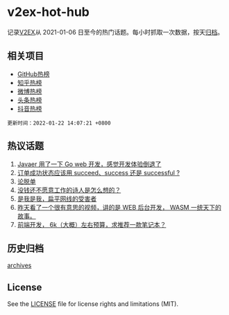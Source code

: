 # v2ex-hot-hub

 记录[V2EX](https://www.v2ex.com/)从 2021-01-06 日至今的热门话题。每小时抓取一次数据，按天[归档](archives)。
 
 ## 相关项目

- [GitHub热榜](https://github.com/lonnyzhang423/github-hot-hub)
- [知乎热榜](https://github.com/lonnyzhang423/zhihu-hot-hub)
- [微博热榜](https://github.com/lonnyzhang423/weibo-hot-hub)
- [头条热榜](https://github.com/lonnyzhang423/toutiao-hot-hub)
- [抖音热榜](https://github.com/lonnyzhang423/douyin-hot-hub)


 `更新时间：2022-01-22 14:07:21 +0800`

## 热议话题

1. [Javaer 用了一下 Go web 开发，感觉开发体验倒退了](https://www.v2ex.com/t/829692)
1. [订单成功状态应该用 succeed、success 还是 successful ?](https://www.v2ex.com/t/829748)
1. [论脱单](https://www.v2ex.com/t/829705)
1. [没钱还不愿意工作的诗人是怎么想的？](https://www.v2ex.com/t/829736)
1. [是我是我，扁平网线的受害者](https://www.v2ex.com/t/829820)
1. [昨天看了一个很有意思的视频，讲的是 WEB 后台开发， WASM 一统天下的故事。](https://www.v2ex.com/t/829706)
1. [前端开发， 6k（大概）左右预算，求推荐一款笔记本？](https://www.v2ex.com/t/829818)

## 历史归档

[archives](archives)

## License

See the [LICENSE](LICENSE) file for license rights and limitations (MIT).
